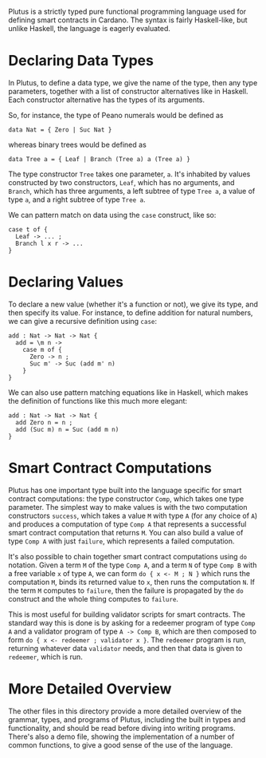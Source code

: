 Plutus is a strictly typed pure functional programming language used for
defining smart contracts in Cardano. The syntax is fairly Haskell-like, but
unlike Haskell, the language is eagerly evaluated.



Declaring Data Types
====================

In Plutus, to define a data type, we give the name of the type, then any type
parameters, together with a list of constructor alternatives like in Haskell.
Each constructor alternative has the types of its arguments.

So, for instance, the type of Peano numerals would be defined as

    data Nat = { Zero | Suc Nat }

whereas binary trees would be defined as

    data Tree a = { Leaf | Branch (Tree a) a (Tree a) }

The type constructor `Tree` takes one parameter, `a`. It's inhabited by values
constructed by two constructors, `Leaf`, which has no arguments, and `Branch`,
which has three arguments, a left subtree of type `Tree a`, a value of type
`a`, and a right subtree of type `Tree a`.

We can pattern match on data using the `case` construct, like so:

    case t of {
      Leaf -> ... ;
      Branch l x r -> ...
    }



Declaring Values
================

To declare a new value (whether it's a function or not), we give its type, and
then specify its value. For instance, to define addition for natural numbers,
we can give a recursive definition using `case`:

    add : Nat -> Nat -> Nat {
      add = \m n ->
        case m of {
          Zero -> n ;
          Suc m' -> Suc (add m' n)
        }
    }

We can also use pattern matching equations like in Haskell, which makes the
definition of functions like this much more elegant:

    add : Nat -> Nat -> Nat {
      add Zero n = n ;
      add (Suc m) n = Suc (add m n)
    }



Smart Contract Computations
===========================

Plutus has one important type built into the language specific for smart
contract computations: the type constructor `Comp`, which takes one type
parameter. The simplest way to make values is with the two computation
constructors `success`, which takes a value `M` with type `A` (for any choice
of `A`) and produces a computation of type `Comp A` that represents a
successful smart contract computation that returns `M`. You can also build a
value of type `Comp A` with just `failure`, which represents a failed
computation.

It's also possible to chain together smart contract computations using `do`
notation. Given a term `M` of the type `Comp A`, and a term `N` of type
`Comp B` with a free variable `x` of type `A`, we can form `do { x <- M ; N }`
which runs the computation `M`, binds its returned value to `x`, then runs the
computation `N`. If the term `M` computes to `failure`, then the failure is
propagated by the `do` construct and the whole thing computes to `failure`.

This is most useful for building validator scripts for smart contracts. The
standard way this is done is by asking for a redeemer program of type `Comp A`
and a validator program of type `A -> Comp B`, which are then composed to form
`do { x <- redeemer ; validator x }`. The `redeemer` program is run, returning
whatever data `validator` needs, and then that data is given to `redeemer`,
which is run.




More Detailed Overview
======================

The other files in this directory provide a more detailed overview of the
grammar, types, and programs of Plutus, including the built in types and
functionality, and should be read before diving into writing programs. There's
also a demo file, showing the implementation of a number of common functions,
to give a good sense of the use of the language.
